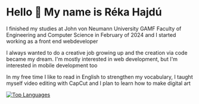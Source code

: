 Hello 👋 My name is Réka Hajdú
===========================

I finished my studies at John von Neumann University GAMF Faculty of Engineering and Computer Science in February of 2024 and I started working as a front end webdeveloper

I always wanted to do a creative job growing up and the creation via code became my dream. I'm mostly interested in web development, but I'm interested in mobile development too

In my free time I like to read in English to strengthen my vocabulary, I taught myself video editing with CapCut and I plan to learn how to make digital art

<a href="https://github.com/r-jj09" align="left"><img src="https://github-readme-stats.vercel.app/api/top-langs/?username=r-jj09&langs_count=10&title_color=facc15&text_color=ffffff&icon_color=0891b2&bg_color=000000&hide_border=true&locale=en&custom_title=Top%20%Languages" alt="Top Languages" /></a>
